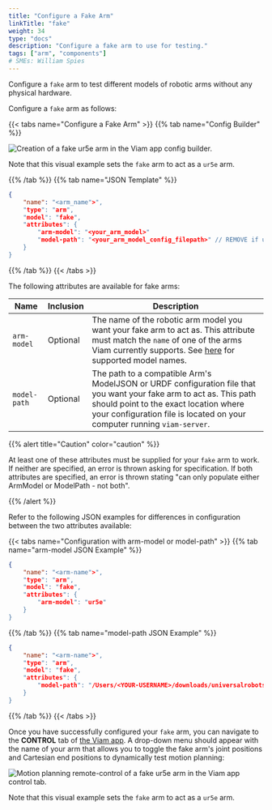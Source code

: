 ```yaml
---
title: "Configure a Fake Arm"
linkTitle: "fake"
weight: 34
type: "docs"
description: "Configure a fake arm to use for testing."
tags: ["arm", "components"]
# SMEs: William Spies
---
```


Configure a `fake` arm to test different models of robotic arms without any physical hardware.

Configure a `fake` arm as follows:

{{< tabs name="Configure a Fake Arm" >}}
{{% tab name="Config Builder" %}}

<img src="../img/fake-arm-ui-config.png" alt="Creation of a fake ur5e arm in the Viam app config builder." style="max-width:800px" />

Note that this visual example sets the `fake` arm to act as a `ur5e` arm.

{{% /tab %}}
{{% tab name="JSON Template" %}}

```json {class="line-numbers linkable-line-numbers"}
{
    "name": "<arm_name">",
    "type": "arm",
    "model": "fake",
    "attributes": {
        "arm-model": "<your_arm_model>"
        "model-path": "<your_arm_model_config_filepath>" // REMOVE if using arm-model
    }
}
```

{{% /tab %}}
{{< /tabs >}}

The following attributes are available for fake arms:

| Name | Inclusion | Description |
| ---- | --------- | ----------- |
| `arm-model` | Optional | The name of the robotic arm model you want your fake arm to act as. This attribute must match the `name` of one of the arms Viam currently supports. See [here](../#configuration) for supported model names. |
| `model-path` | Optional | The path to a compatible Arm's ModelJSON or URDF configuration file that you want your fake arm to act as. This path should point to the exact location where your configuration file is located on your computer running `viam-server`. |

{{% alert title="Caution" color="caution" %}}

At least one of these attributes must be supplied for your `fake` arm to work.
If neither are specified, an error is thrown asking for specification.
If both attributes are specified, an error is thrown stating "can only populate either ArmModel or ModelPath - not both".

{{% /alert %}}

Refer to the following JSON examples for differences in configuration between the two attributes available:

{{< tabs name="Configuration with arm-model or model-path" >}}
{{% tab name="arm-model JSON Example" %}}

```json {class="line-numbers linkable-line-numbers"}
{
    "name": "<arm-name">",
    "type": "arm",
    "model": "fake",
    "attributes": {
        "arm-model": "ur5e"
    }
}
```

{{% /tab %}}
{{% tab name="model-path JSON Example" %}}

```json {class="line-numbers linkable-line-numbers"}
{
    "name": "<arm-name">",
    "type": "arm",
    "model": "fake",
    "attributes": {
        "model-path": "/Users/<YOUR-USERNAME>/downloads/universalrobots/ur5e.json"
    }
}
```

{{% /tab %}}
{{< /tabs >}}

Once you have successfully configured your `fake` arm, you can navigate to the **CONTROL** tab of [the Viam app](https://app.viam.com).
A drop-down menu should appear with the name of your arm that allows you to toggle the fake arm's joint positions and Cartesian end positions to dynamically test motion planning:

<img src="../img/fake-arm-ui-remote-control.png" alt="Motion planning remote-control of a fake ur5e arm in the Viam app control tab." style="max-width:800px" />

Note that this visual example sets the `fake` arm to act as a  `ur5e` arm.
